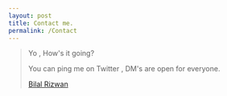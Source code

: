 ```yaml
---
layout: post
title: Contact me.
permalink: /Contact
---
```



>Yo , How's it going? 
>
>You can ping me on Twitter , DM's are open for everyone.
>
>[Bilal Rizwan](https://www.twitter.com/OutHackThem)